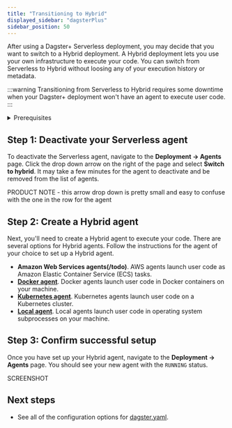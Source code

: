 ```yaml
---
title: "Transitioning to Hybrid"
displayed_sidebar: "dagsterPlus"
sidebar_position: 50
---
```


After using a Dagster+ Serverless deployment, you may decide that you want to switch to a Hybrid deployment. A Hybrid deployment lets you use your own infrastructure to execute your code. You can switch from Serverless to Hybrid without loosing any of your execution history or metadata.

:::warning
Transitioning from Serverless to Hybrid requires some downtime when your Dagster+ deployment won't have an agent to execute user code.
:::

<details>
  <summary>Prerequisites</summary>

To follow the steps in this guide, you'll need:

- **Organization Admin** permissions in your Dagster+ account.

</details>

## Step 1: Deactivate your Serverless agent
To deactivate the Serverless agent, navigate to the **Deployment -> Agents** page. Click the drop down arrow on the right of the page and select **Switch to hybrid**. It may take a few minutes for the agent to deactivate and be removed from the list of agents.

PRODUCT NOTE - this arrow drop down is pretty small and easy to confuse with the one in the row for the agent

## Step 2: Create a Hybrid agent
Next, you'll need to create a Hybrid agent to execute your code. There are several options for Hybrid agents. Follow the instructions for the agent of your choice to set up a Hybrid agent.

- **Amazon Web Services agents(/todo)**. AWS agents launch user code as Amazon Elastic Container Service (ECS) tasks.
- **[Docker agent](/dagster-plus/deployment/hybrid/agents/docker)**. Docker agents launch user code in Docker containers on your machine.
- **[Kubernetes agent](/dagster-plus/deployment/hybrid/agents/kubernetes)**. Kubernetes agents launch user code on a Kubernetes cluster.
- **[Local agent](/dagster-plus/deployment/hybrid/agents/local)**. Local agents launch user code in operating system subprocesses on your machine.


## Step 3: Confirm successful setup

Once you have set up your Hybrid agent, navigate to the **Deployment -> Agents** page. You should see your new agent with the `RUNNING` status.

SCREENSHOT

## Next steps

- See all of the configuration options for [dagster.yaml](/todo).
